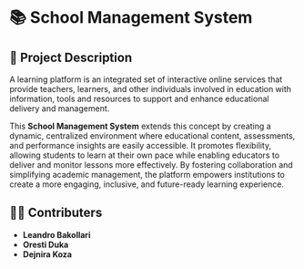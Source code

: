 # 📚 School Management System

## 📝 Project Description  

A learning platform is an integrated set of interactive online services that provide teachers, learners, and other individuals involved  in education with information, tools and resources to support and enhance educational delivery and management. 

This **School Management System** extends this concept by creating a dynamic, centralized environment where educational content, assessments, and performance insights are easily accessible. It promotes flexibility, allowing students to learn at their own pace while enabling educators to deliver and monitor lessons more effectively. By fostering collaboration and simplifying academic management, the platform empowers institutions to create a more engaging, inclusive, and future-ready learning experience.

## 👨‍💻 Contributers
- **Leandro Bakollari**
- **Oresti Duka**
- **Dejnira Koza**
